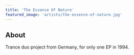 ```yaml
---
title: 'The Essence Of Nature'
featured_image: 'artists/the-essence-of-nature.jpg'
---
```


## About

Trance duo project from Germany, for only one EP in 1994.
